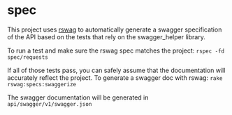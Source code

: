 # spec

This project uses [rswag](https://github.com/domaindrivendev/rswag) to automatically generate a swagger specification of the API based on the tests that rely on the swagger_helper library.

To run a test and make sure the rswag spec matches the project: `rspec -fd spec/requests`

If all of those tests pass, you can safely assume that the documentation will accurately reflect the project.
To generate a swagger doc with rswag: `rake rswag:specs:swaggerize`

The swagger documentation will be generated in `api/swagger/v1/swagger.json`
